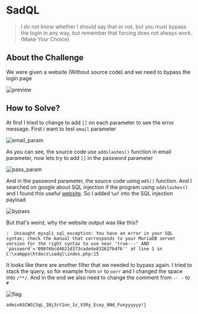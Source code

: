 # SadQL
> I do not know whether I should say that or not, but you must bypass the login in any way, but remember that forcing does not always work. (Make Your Choice)

## About the Challenge
We were given a website (Without source code) and we need to bypass the login page

![preview](images/preview.png)

## How to Solve?
At first I tried to change to add `[]` on each parameter to see the error message. First i want to test `email` parameter

![email_param](images/email_param.png)

As you can see, the source code use `addslashes()` function in email parameter, now lets try to add `[]` in the password parameter

![pass_param](images/pass_param.png)

And in the password parameter, the source code using `md5()` function. And I searched on google about SQL injection if the program using `addslashes()` and I found this useful [website](http://www.securityidiots.com/Web-Pentest/SQL-Injection/addslashes-bypass-sql-injection.html). So I added `%af` into the SQL injection payload

![bypass](images/bypass.png)

But that's weird, why the website output was like this?

```
:  Uncaught mysqli_sql_exception: You have an error in your SQL syntax; check the manual that corresponds to your MariaDB server version for the right syntax to use near 'true---' AND `password`='098f6bcd4621d373cade4e832627b4f6'' at line 1 in C:\xamppx\htdocs\sadql\index.php:15
```

It looks like there are another filter that we needed to bypass again. I tried to stack the query, so for example from `or` to `oorr` and I changed the space into `/**/`. And in the end we also need to change the comment from `-- -` to `#`

![flag](images/flag.png)

```
adminASCWG{SqL_1Nj3ct1on_1s_V3Ry_Esay_ANd_Funyyyyyy!}
```